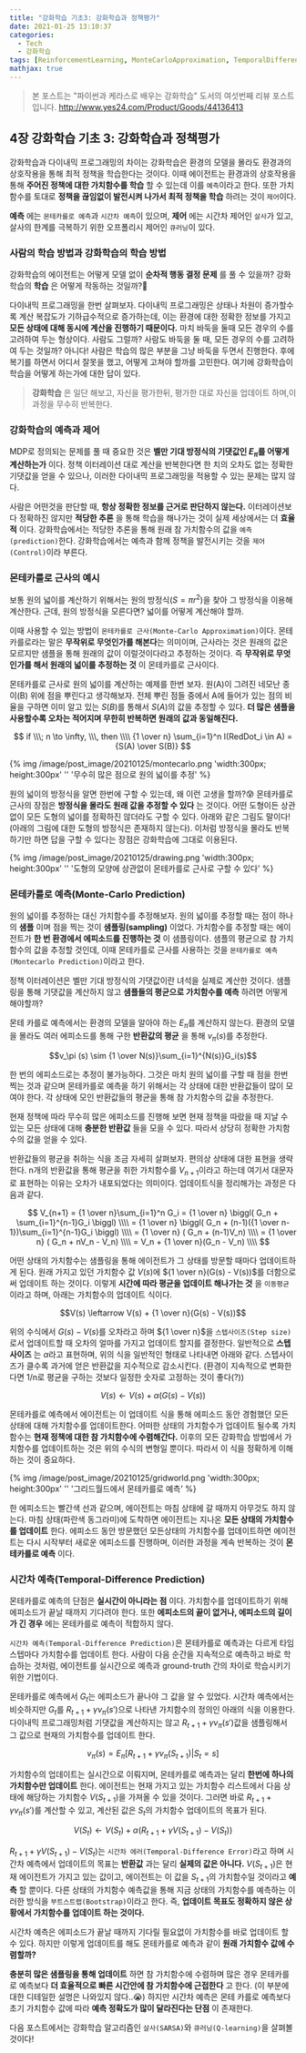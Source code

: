 ```yaml
---
title: "강화학습 기초3: 강화학습과 정책평가"
date: 2021-01-25 13:10:37
categories:
  - Tech
  - 강화학습
tags: [ReinforcementLearning, MonteCarloApproximation, TemporalDifference]
mathjax: true
---
```


> 본 포스트는 "파이썬과 케라스로 배우는 강화학습" 도서의 여섯번째 리뷰 포스트입니다.
> http://www.yes24.com/Product/Goods/44136413

## 4장 강화학습 기초 3: 강화학습과 정책평가

강화학습과 다이내믹 프로그래밍의 차이는 강화학습은 환경의 모델을 몰라도 환경과의 상호작용을 통해 최적 정책을 학습한다는 것이다. 이때 에이전트는 환경과의 상호작용을 통해 **주어진 정책에 대한 가치함수를 학습** 할 수 있는데 이를 `예측`이라고 한다. 또한 가치함수를 토대로 **정책을 끊임없이 발전시켜 나가서 최적 정책을 학습** 하려는 것이 `제어`이다.

**예측** 에는 `몬테카를로 예측`과 `시간차 예측`이 있으며, **제어** 에는 시간차 제어인 `살사`가 있고, 살사의 한계를 극복하기 위한 오프폴리시 제어인 `큐러닝`이 있다.

### 사람의 학습 방법과 강화학습의 학습 방법

강화학습의 에이전트는 어떻게 모델 없이 **순차적 행동 결정 문제** 를 풀 수 있을까? 강화학습의 **학습** 은 어떻게 작동하는 것일까?🧐

다이내믹 프로그래밍을 한번 살펴보자. 다이내믹 프로그래밍은 상태나 차원이 증가할수록 계산 복잡도가 기하급수적으로 증가하는데, 이는 환경에 대한 정확한 정보를 가지고 **모든 상태에 대해 동시에 계산을 진행하기 때문이다.** 마치 바둑을 둘때 모든 경우의 수를 고려하여 두는 형상이다. 사람도 그럴까? 사람도 바둑을 둘 때, 모든 경우의 수를 고려하여 두는 것일까? 아니다! 사람은 학습의 많은 부분을 그냥 바둑을 두면서 진행한다. 후에 복기를 하면서 어디서 잘못을 했고, 어떻게 고쳐야 할까를 고민한다. 여기에 강화학습이 학습을 어떻게 하는가에 대한 답이 있다.

> **강화학습** 은 일단 해보고, 자신을 평가한뒤, 평가한 대로 자신을 업데이트 하며,이 과정을 무수히 반복한다.

### 강화학습의 예측과 제어

MDP로 정의되는 문제를 풀 때 중요한 것은 **벨만 기대 방정식의 기댓값인 $E_\pi$를 어떻게 계산하는가** 이다. 정책 이터레이션 대로 계산을 반복한다면 한 치의 오차도 없는 정확한 기댓값을 얻을 수 있으나, 이러한 다이내믹 프로그래밍을 적용할 수 있는 문제는 많지 않다.

사람은 어떤것을 판단할 때, **항상 정확한 정보를 근거로 판단하지 않는다.** 이터레이션보다 정확하진 않지만 **적당한 추론** 을 통해 학습을 해나가는 것이 실제 세상에서는 더 **효율적** 이다. 강화학습에서는 적당한 추론을 통해 원래 참 가치함수의 값을 `예측(prediction)`한다. 강화학습에서는 예측과 함께 정책을 발전시키는 것을 `제어(Control)`이라 부른다.

### 몬테카를로 근사의 예시

보통 원의 넓이를 계산하기 위해서는 원의 방정식($S = \pi r^2$)을 찾아 그 방정식을 이용해 계산한다. 근데, 원의 방정식을 모른다면? 넓이를 어떻게 계산해야 할까.

이때 사용할 수 있는 방법이 `몬테카를로 근사(Monte-Carlo Approximation)`이다. 몬테카를로라는 말은 **무작위로 무엇인가를 해본다**는 의미이며, 근사라는 것은 원래의 값은 모르지만 샘플을 통해 원래의 값이 이럴것이다라고 추정하는 것이다. 즉 **무작위로 무엇인가를 해서 원래의 넓이를 추정하는 것** 이 몬테카를로 근사이다.

몬테카를로 근사로 원의 넓이를 계산하는 예제를 한번 보자. 원(A)이 그려진 네모난 종이(B) 위에 점을 뿌린다고 생각해보자. 전체 뿌린 점들 중에서 A에 들어가 있는 점의 비율을 구하면 이미 알고 있는 $S(B)$를 통해서 $S(A)$의 값을 추정할 수 있다. **더 많은 샘플을 사용할수록 오차는 적어지며 무한히 반복하면 원래의 값과 동일해진다.**

$$
if \\\; n \to \infty, \\\, then \\\\
{1 \over n} \sum_{i=1}^n I(RedDot_i \in A) = {S(A) \over S(B)}
$$

{% img /image/post_image/20210125/montecarlo.png 'width:300px; height:300px' '' '무수히 많은 점으로 원의 넓이를 추정' %}

원의 넓이의 방정식을 알면 한번에 구할 수 있는데, 왜 이런 고생을 할까?😰 몬테카를로 근사의 장점은 **방정식을 몰라도 원래 값을 추정할 수 있다** 는 것이다. 어떤 도형이든 상관없이 모든 도형의 넓이를 정확하진 않더라도 구할 수 있다. 아래와 같은 그림도 말이다!(아래의 그림에 대한 도형의 방정식은 존재하지 않는다). 이처럼 방정식을 몰라도 반복하기만 하면 답을 구할 수 있다는 장점은 강화학습에 그대로 이용된다.

{% img /image/post_image/20210125/drawing.png 'width:300px; height:300px' '' '도형의 모양에 상관없이 몬테카를로 근사로 구할 수 있다' %}

### 몬테카를로 예측(Monte-Carlo Prediction)

원의 넓이를 추정하는 대신 가치함수를 추정해보자. 원의 넓이를 추정할 때는 점이 하나의 **샘플** 이며 점을 찍는 것이 **샘플링(sampling)** 이었다. 가치함수를 추정할 때는 에이전트가 **한 번 환경에서 에피소드를 진행하는 것** 이 샘플링이다. 샘플의 평균으로 참 가치함수의 값을 추정할 것인데, 이때 몬테카를로 근사를 사용하는 것을 `몬테카를로 예측(Montecarlo Prediction)`이라고 한다.

정책 이터레이션은 벨만 기대 방정식의 기댓값이란 녀석을 실제로 계산한 것이다. 샘플링을 통해 기댓값을 계산하지 않고 **샘플들의 평균으로 가치함수를 예측** 하려면 어떻게 해야할까?

몬테 카를로 예측에서는 환경의 모델을 알아야 하는 $E_\pi$를 계산하지 않는다. 환경의 모델을 몰라도 여러 에피소드를 통해 구한 **반환값의 평균** 을 통해 $v_\pi (s)$를 추정한다.

$$v_\pi (s) \sim {1 \over N(s)}\sum_{i=1}^{N(s)}G_i(s)$$

한 번의 에피소드로는 추정이 불가능하다. 그것은 마치 원의 넓이를 구할 때 점을 한번 찍는 것과 같으며 몬테카를로 예측을 하기 위해서는 각 상태에 대한 반환값들이 많이 모여야 한다. 각 상태에 모인 반환값들의 평균을 통해 참 가치함수의 값을 추정한다.

현재 정책에 따라 무수히 많은 에피소드를 진행해 보면 현재 정책을 따랐을 때 지날 수 있는 모든 상태에 대해 **충분한 반환값** 들을 모을 수 있다. 따라서 상당히 정확한 가치함수의 값을 얻을 수 있다.

반환값들의 평균을 취하는 식을 조금 자세히 살펴보자. 편의상 상태에 대한 표현을 생략한다. n개의 반환값을 통해 평균을 취한 가치함수를 $V_{n+1}$이라고 하는데 여기서 대문자로 표현하는 이유는 오차가 내포되었다는 의미이다. 업데이트식을 정리해가는 과정은 다음과 같다.

$$
V_{n+1} = {1 \over n}\sum_{i=1}^n G_i = {1 \over n} \biggl( G_n + \sum_{i=1}^{n-1}G_i \biggl) \\\\
= {1 \over n} \biggl( G_n + (n-1)({1 \over n-1})\sum_{i=1}^{n-1}G_i \biggl) \\\\
= {1 \over n} ( G_n + (n-1)V_n) \\\\
= {1 \over n} ( G_n + nV_n - V_n) \\\\
= V_n + {1 \over n}(G_n - V_n) \\\\
$$

어떤 상태의 가치함수는 샘플링을 통해 에이전트가 그 상태를 방문할 때마다 업데이트하게 된다. 원래 가지고 있던 가치함수 값 $V(s)$에 ${1 \over n}(G(s) - V(s))$를 더함으로써 업데이트 하는 것이다. 이렇게 **시간에 따라 평균을 업데이트 해나가는 것** 을 `이동평균`이라고 하며, 아래는 가치함수의 업데이트 식이다.

$$V(s) \leftarrow V(s) + {1 \over n}(G(s) - V(s))$$

위의 수식에서 $G(s) - V(s)$를 오차라고 하며 ${1 \over n}$을 `스텝사이즈(Step size)`로서 업데이트할 때 오차의 얼마를 가지고 업데이트 할지를 결정한다. 일반적으로 **스텝사이즈** 는 $\alpha$라고 표현하며, 위의 식을 일반적인 형태로 나타내면 아래와 같다. 스텝사이즈가 클수록 과거에 얻은 반환값을 지수적으로 감소시킨다. (환경이 지속적으로 변화한다면 1/n로 평균을 구하는 것보다 일정한 숫자로 고정하는 것이 좋다(?))

$$V(s) \leftarrow V(s) + \alpha (G(s) - V(s))$$

몬테카를로 예측에서 에이전트는 이 업데이트 식을 통해 에피소드 동안 경험했던 모든 상태에 대해 가치함수를 업데이트한다. 어떠한 상태의 가치함수가 업데이트 될수록 가치함수는 **현재 정책에 대한 참 가치함수에 수렴해간다.** 이후의 모든 강화학습 방법에서 가치함수를 업데이트하는 것은 위의 수식의 변형일 뿐이다. 따라서 이 식을 정확하게 이해하는 것이 중요하다.

{% img /image/post_image/20210125/gridworld.png 'width:300px; height:300px' '' '그리드월드에서 몬테카를로 예측' %}

한 에피소드는 빨간색 선과 같으며, 에이전트는 마침 상태에 갈 때까지 아무것도 하지 않는다. 마침 상태(파란색 동그라미)에 도착하면 에이전트는 지나온 **모든 상태의 가치함수를 업데이트** 한다. 에피소드 동안 방문했던 모든상태의 가치함수를 업데이트하면 에이전트는 다시 시작부터 새로운 에피소드를 진행하며, 이러한 과정을 계속 반복하는 것이 **몬테카를로 예측** 이다.

### 시간차 예측(Temporal-Difference Prediction)

몬테카를로 예측의 단점은 **실시간이 아니라는 점** 이다. 가치함수를 업데이트하기 위해 에피소드가 끝날 때까지 기다려야 한다. 또한 **에피소드의 끝이 없거나, 에피소드의 길이가 긴 경우** 에는 몬테카를로 예측이 적합하지 않다.

`시간차 예측(Temporal-Difference Prediction)`은 몬테카를로 예측과는 다르게 타임스텝마다 가치함수를 업데이트 한다. 사람이 다음 순간을 지속적으로 예측하고 바로 학습하는 것처럼, 에이전트를 실시간으로 예측과 ground-truth 간의 차이로 학습시키기 위한 기법이다.

몬테카를로 예측에서 $G_t$는 에피소드가 끝나야 그 값을 알 수 있었다. 시간차 예측에서는 비슷하지만 $G_t$를 $R_{t+1} + \gamma v_\pi(s')$으로 나타낸 가치함수의 정의인 아래의 식을 이용한다. 다이내믹 프로그래밍처럼 기댓값을 계산하지는 않고 $R_{t+1} + \gamma v_\pi(s')$값을 샘플링해서 그 값으로 현재의 가치함수를 업데이트 한다.

$$v_\pi (s) = E_\pi [R_{t+1}+ \gamma v_\pi (S_{t+1})|S_t = s]$$

가치함수의 업데이트는 실시간으로 이뤄지며, 몬테카를로 예측과는 달리 **한번에 하나의 가치함수만 업데이트** 한다. 에이전트는 현재 가지고 있는 가치함수 리스트에서 다음 상태에 해당하는 가치함수 $V(S_{t+1})$을 가져올 수 있을 것이다. 그러면 바로 $R_{t+1} + \gamma v_\pi(s')$를 계산할 수 있고, 계산된 값은 $S_t$의 가치함수 업데이트의 목표가 된다.

$$V(S_t) \leftarrow V(S_t) + \alpha (R_{t+1} + \gamma V(S_{t+1}) - V(S_t))$$

$R_{t+1} + \gamma V(S_{t+1}) - V(S_t)$는 `시간차 에러(Temporal-Difference Error)`라고 하며 시간차 예측에서 업데이트의 목표는 **반환값** 과는 달리 **실제의 값은 아니다.** $V(S_{t+1})$은 현재 에이전트가 가지고 있는 값이고, 에이전트는 이 값을 $S_{t+1}$의 가치함수일 것이라고 **예측** 할 뿐이다. 다른 상태의 가치함수 예측값을 통해 지금 상태의 가치함수를 예측하는 이러한 방식을 `부트스트랩(Bootstrap)`이라고 한다. 즉, **업데이트 목표도 정확하지 않은 상황에서 가치함수를 업데이트 하는 것이다.**

시간차 예측은 에피소드가 끝날 때까지 기다릴 필요없이 가치함수를 바로 업데이트 할 수 있다. 하지만 이렇게 업데이트를 해도 몬테카를로 예측과 같이 **원래 가치함수 값에 수렴할까?**

**충분히 많은 샘플링을 통해 업데이트** 하면 참 가치함수에 수렴하며 많은 경우 몬테카를로 예측보다 **더 효율적으로 빠른 시간안에 참 가치함수에 근접한다** 고 한다. (이 부분에 대한 디테일한 설명은 나와있지 않다..😭) 하지만 시간차 예측은 몬테 카를로 예측보다 초기 가치함수 값에 따라 **예측 정확도가 많이 달라진다는 단점** 이 존재한다.

다음 포스트에서는 강화학습 알고리즘인 `살사(SARSA)`와 `큐러닝(Q-learning)`을 살펴볼 것이다!
